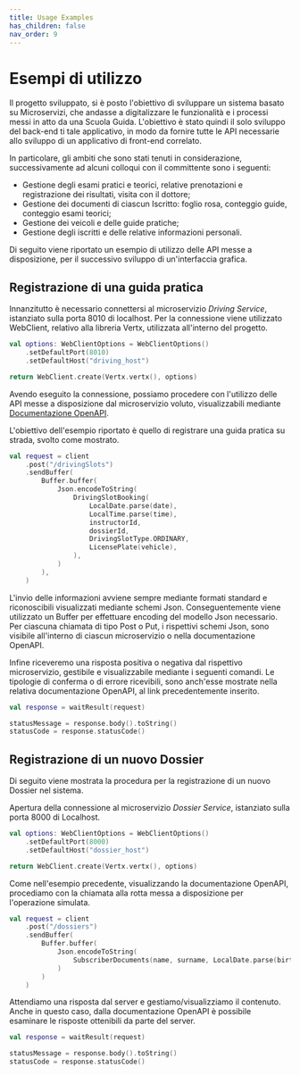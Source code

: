 ```yaml
---
title: Usage Examples
has_children: false
nav_order: 9
---
```


# Esempi di utilizzo

Il progetto sviluppato, si è posto l'obiettivo di sviluppare un sistema basato su Microservizi, che andasse a digitalizzare le funzionalità e i processi messi in atto da una Scuola Guida.
L'obiettivo è stato quindi il solo sviluppo del back-end ti tale applicativo, in modo da fornire tutte le API necessarie allo sviluppo di un applicativo di front-end correlato.

In particolare, gli ambiti che sono stati tenuti in considerazione, successivamente ad alcuni colloqui con il committente sono i seguenti:
- Gestione degli esami pratici e teorici, relative prenotazioni e registrazione dei risultati, visita con il dottore;
- Gestione dei documenti di ciascun Iscritto: foglio rosa, conteggio guide, conteggio esami teorici;
- Gestione dei veicoli e delle guide pratiche;
- Gestione degli iscritti e delle relative informazioni personali.

Di seguito viene riportato un esempio di utilizzo delle API messe a disposizione, per il successivo sviluppo di un'interfaccia grafica.

## Registrazione di una guida pratica

Innanzitutto è necessario connettersi al microservizio *Driving Service*, istanziato sulla porta 8010 di localhost.
Per la connessione viene utilizzato WebClient, relativo alla libreria Vertx, utilizzata all'interno del progetto.

```Kotlin        
val options: WebClientOptions = WebClientOptions()
    .setDefaultPort(8010)
    .setDefaultHost("driving_host")

return WebClient.create(Vertx.vertx(), options)
```

Avendo eseguito la connessione, possiamo procedere con l'utilizzo delle API messe a disposizione dal microservizio voluto, visualizzabili mediante [Documentazione OpenAPI](https://app.swaggerhub.com/apis/DenGuzawr22/DSDMS/latest).

L'obiettivo dell'esempio riportato è quello di registrare una guida pratica su strada, svolto come mostrato.

```Kotlin
val request = client
    .post("/drivingSlots")
    .sendBuffer(
        Buffer.buffer(
            Json.encodeToString(
                DrivingSlotBooking(
                    LocalDate.parse(date),
                    LocalTime.parse(time),
                    instructorId,
                    dossierId,
                    DrivingSlotType.ORDINARY,
                    LicensePlate(vehicle),
                ),
            )
        ),
    )
```

L'invio delle informazioni avviene sempre mediante formati standard e riconoscibili visualizzati mediante schemi Json. Conseguentemente viene utilizzato un Buffer per effettuare encoding del modello Json necessario. Per ciascuna chiamata di tipo Post o Put, i rispettivi schemi Json, sono visibile all'interno di ciascun microservizio o nella documentazione OpenAPI.

Infine riceveremo una risposta positiva o negativa dal rispettivo microservizio, gestibile e visualizzabile mediante i seguenti comandi.
Le tipologie di conferma o di errore ricevibili, sono anch'esse mostrate nella relativa documentazione OpenAPI, al link precedentemente inserito.

```Kotlin
val response = waitResult(request)

statusMessage = response.body().toString()
statusCode = response.statusCode()
```

## Registrazione di un nuovo Dossier

Di seguito viene mostrata la procedura per la registrazione di un nuovo Dossier nel sistema.

Apertura della connessione al microservizio *Dossier Service*, istanziato sulla porta 8000 di Localhost.

```Kotlin        
val options: WebClientOptions = WebClientOptions()
    .setDefaultPort(8000)
    .setDefaultHost("dossier_host")

return WebClient.create(Vertx.vertx(), options)
```

Come nell'esempio precedente, visualizzando la documentazione OpenAPI, procediamo con la chiamata alla rotta messa a disposizione per l'operazione simulata.

```Kotlin
val request = client
    .post("/dossiers")
    .sendBuffer(
        Buffer.buffer(
            Json.encodeToString(
                SubscriberDocuments(name, surname, LocalDate.parse(birthdate), fiscal_code)
            )
        )
    )
```

Attendiamo una risposta dal server e gestiamo/visualizziamo il contenuto.
Anche in questo caso, dalla documentazione OpenAPI è possibile esaminare le risposte ottenibili da parte del server.

```Kotlin
val response = waitResult(request)

statusMessage = response.body().toString()
statusCode = response.statusCode()
```